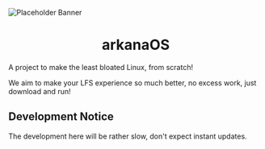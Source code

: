 ![Placeholder Banner](https://picsum.photos/1024/256)
<h1 align="center">arkanaOS</h1>
A project to make the least bloated Linux, from scratch!

We aim to make your LFS experience so much better, no excess work, just download and run!

## Development Notice
The development here will be rather slow, don't expect instant updates.
